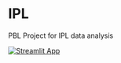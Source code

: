 # IPL
PBL Project for IPL data analysis

[![Streamlit App](https://static.streamlit.io/badges/streamlit_badge_black_white.svg)](https://share.streamlit.io/sahil-gidwani/footverse/main)
